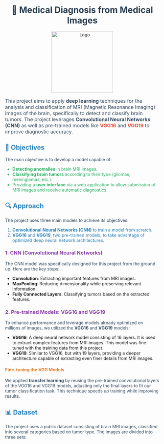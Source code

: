 <div align="center">
    <h1 style="color: #2C3E50;">🔬 Medical Diagnosis from Medical Images</h1>
    <img src="https://example.com/your-logo.png" alt="Logo" width="200">
</div>

<p style="font-size: 16px; color: #34495E;">
    This project aims to apply <strong>deep learning</strong> techniques for the analysis and classification of MRI (Magnetic Resonance Imaging) images of the brain, specifically to detect and classify brain tumors. The project leverages <strong>Convolutional Neural Networks (CNN)</strong> as well as pre-trained models like <strong style="color: #E74C3C;">VGG16</strong> and <strong style="color: #E74C3C;">VGG19</strong> to improve diagnostic accuracy.
</p>

<h2 style="color: #2980B9;">🎯 Objectives</h2>

<p style="color: #34495E;">
    The main objective is to develop a model capable of:
</p>
<ul>
    <li style="color: #27AE60;"><strong>Detecting anomalies</strong> in brain MRI images.</li>
    <li style="color: #27AE60;"><strong>Classifying brain tumors</strong> according to their type (gliomas, meningiomas, etc.).</li>
    <li style="color: #27AE60;">Providing a <strong>user interface</strong> via a web application to allow submission of MRI images and receive automatic diagnostics.</li>
</ul>

<h2 style="color: #2980B9;">🔍 Approach</h2>

<p style="color: #34495E;">
    The project uses three main models to achieve its objectives:
</p>
<ol>
    <li style="color: #2980B9;"><strong>Convolutional Neural Networks (CNN)</strong> to train a model from scratch.</li>
    <li style="color: #2980B9;"><strong>VGG16</strong> and <strong>VGG19</strong>, two pre-trained models, to take advantage of optimized deep neural network architectures.</li>
</ol>

<h3 style="color: #8E44AD;">1. CNN (Convolutional Neural Networks)</h3>
<p style="color: #34495E;">
    The CNN model was specifically designed for this project from the ground up. Here are the key steps:
</p>
<ul>
    <li><strong>Convolution</strong>: Extracting important features from MRI images.</li>
    <li><strong>MaxPooling</strong>: Reducing dimensionality while preserving relevant information.</li>
    <li><strong>Fully Connected Layers</strong>: Classifying tumors based on the extracted features.</li>
</ul>

<h3 style="color: #8E44AD;">2. Pre-trained Models: VGG16 and VGG19</h3>
<p style="color: #34495E;">
    To enhance performance and leverage models already optimized on millions of images, we utilized the <strong>VGG16</strong> and <strong>VGG19</strong> models:
</p>
<ul>
    <li><strong>VGG16</strong>: A deep neural network model consisting of 16 layers. It is used to extract complex features from MRI images. This model was fine-tuned with the training data from this project.</li>
    <li><strong>VGG19</strong>: Similar to VGG16, but with 19 layers, providing a deeper architecture capable of extracting even finer details from MRI images.</li>
</ul>

<h4 style="color: #E67E22;">Fine-tuning the VGG Models</h4>
<p style="color: #34495E;">
    We applied <strong>transfer learning</strong> by reusing the pre-trained convolutional layers of the VGG16 and VGG19 models, adjusting only the final layers to fit our tumor classification task. This technique speeds up training while improving results.
</p>

<h2 style="color: #2980B9;">📊 Dataset</h2>
<p style="color: #34495E;">
    The project uses a public dataset consisting of brain MRI images, classified into several categories based on tumor type. The images are divided into three sets:
</

